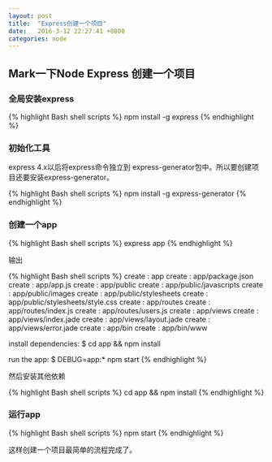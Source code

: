 ```yaml
---
layout: post
title:  "Express创建一个项目"
date:   2016-3-12 22:27:41 +0800
categories: node
---
```


## Mark一下Node Express 创建一个项目

### 全局安装express

{% highlight Bash shell scripts %}
npm install -g express
{% endhighlight %}

### 初始化工具

express 4.x以后将express命令独立到 express-generator包中。所以要创建项目还要安装express-generator。

{% highlight Bash shell scripts %}
npm install -g express-generator
{% endhighlight %}

### 创建一个app

{% highlight Bash shell scripts %}
express app
{% endhighlight %}

输出

{% highlight Bash shell scripts %}
   create : app
   create : app/package.json
   create : app/app.js
   create : app/public
   create : app/public/javascripts
   create : app/public/images
   create : app/public/stylesheets
   create : app/public/stylesheets/style.css
   create : app/routes
   create : app/routes/index.js
   create : app/routes/users.js
   create : app/views
   create : app/views/index.jade
   create : app/views/layout.jade
   create : app/views/error.jade
   create : app/bin
   create : app/bin/www

   install dependencies:
     $ cd app && npm install

   run the app:
     $ DEBUG=app:* npm start
{% endhighlight %}

然后安装其他依赖

{% highlight Bash shell scripts %}
cd app && npm install
{% endhighlight %}

### 运行app

{% highlight Bash shell scripts %}
npm start
{% endhighlight %}

这样创建一个项目最简单的流程完成了。


